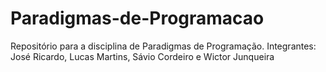 # Paradigmas-de-Programacao
Repositório para a disciplina de Paradigmas de Programação.
Integrantes: José Ricardo, Lucas Martins, Sávio Cordeiro e Wictor Junqueira
